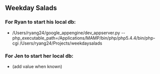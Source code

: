 ## Weekday Salads

### For Ryan to start his local db:
* /Users/ryang24/google_appengine/dev_appserver.py --php_executable_path=/Applications/MAMP/bin/php/php5.4.4/bin/php-cgi /Users/ryang24/Projects/weekdaysalads

### For Jen to start her local db:
* (add value when known)

